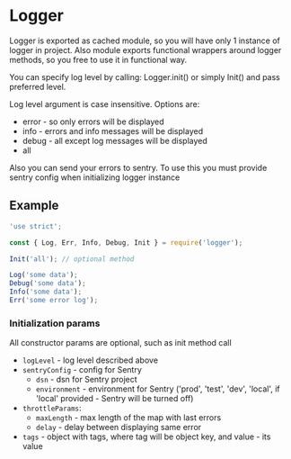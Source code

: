 # Logger

Logger is exported as cached module, so you will have only 1 instance of logger
in project. Also module exports functional wrappers around logger methods, so
you free to use it in functional way.

You can specify log level by calling: Logger.init() or simply Init() and pass
preferred level.

Log level argument is case insensitive. Options are:

- error - so only errors will be displayed
- info - errors and info messages will be displayed
- debug - all except log messages will be displayed
- all

Also you can send your errors to sentry. To use this you must provide sentry
config when initializing logger instance

## Example

```javascript
'use strict';

const { Log, Err, Info, Debug, Init } = require('logger');

Init('all'); // optional method

Log('some data');
Debug('some data');
Info('some data');
Err('some error log');
```

### Initialization params

All constructor params are optional, such as init method call

- `logLevel` - log level described above
- `sentryConfig` - config for Sentry
  - `dsn` - dsn for Sentry project
  - `environment` - environment for Sentry ('prod', 'test', 'dev', 'local', if
    'local' provided - Sentry will be turned off)
- `throttleParams`:
  - `maxLength` - max length of the map with last errors
  - `delay` - delay between displaying same error
- `tags` - object with tags, where tag will be object key, and value - its value
